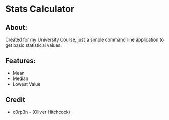 # Stats Calculator

## About:
Created for my University Course, just a simple command line application to get basic statistical values.

## Features:
* Mean
* Median
* Lowest Value

## Credit
* c0rp3n - (Oliver Hitchcock)
